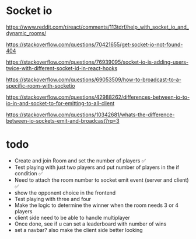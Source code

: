 # Socket io

https://www.reddit.com/r/react/comments/113tdrf/help_with_socket_io_and_dynamic_rooms/

https://stackoverflow.com/questions/70421655/get-socket-io-not-found-404

https://stackoverflow.com/questions/76939095/socket-io-is-adding-users-twice-with-different-socket-id-in-react-hooks

https://stackoverflow.com/questions/69053509/how-to-broadcast-to-a-specific-room-with-socketio

https://stackoverflow.com/questions/42988262/differences-between-io-to-io-in-and-socket-to-for-emitting-to-all-client

https://stackoverflow.com/questions/10342681/whats-the-difference-between-io-sockets-emit-and-broadcast?rq=3

# todo

- Create and join Room and set the number of players ✅
- Test playing with just two players and put number of players in the if condition ✅
- Need to attach the room number to socket emit event (server and client) ✅
- show the opponent choice in the frontend
- Test playing with three and four
- Make the logic to determine the winner when the room needs 3 or 4 players
- client side need to be able to handle multiplayer
- Once done, see if u can set a leaderboard with number of wins
- set a navbar? also make the client side better looking
